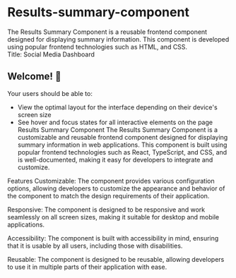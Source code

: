 # Results-summary-component
The Results Summary Component is a reusable frontend component designed for displaying summary information. This component is developed using popular frontend technologies such as HTML, and CSS.  
Title: Social Media Dashboard

## Welcome! 👋

Your users should be able to:

- View the optimal layout for the interface depending on their device's screen size
- See hover and focus states for all interactive elements on the page
Results Summary Component
The Results Summary Component is a customizable and reusable frontend component designed for displaying summary information in web applications. This component is built using popular frontend technologies such as React, TypeScript, and CSS, and is well-documented, making it easy for developers to integrate and customize.

Features
Customizable: The component provides various configuration options, allowing developers to customize the appearance and behavior of the component to match the design requirements of their application.

Responsive: The component is designed to be responsive and work seamlessly on all screen sizes, making it suitable for desktop and mobile applications.

Accessibility: The component is built with accessibility in mind, ensuring that it is usable by all users, including those with disabilities.

Reusable: The component is designed to be reusable, allowing developers to use it in multiple parts of their application with ease.
